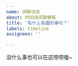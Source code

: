 ```yaml
---
name: 闲聊动态
about: 时间线闲聊模板
title: '有什么有趣的事吗？'
labels: timeline
assignees: ''

---
```


没什么事也可以在这唠唠嗑~
